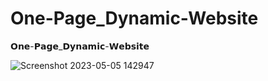 # One-Page_Dynamic-Website
𝗢𝗻𝗲-𝗣𝗮𝗴𝗲_𝗗𝘆𝗻𝗮𝗺𝗶𝗰-𝗪𝗲𝗯𝘀𝗶𝘁𝗲


![Screenshot 2023-05-05 142947](https://user-images.githubusercontent.com/92868018/236417287-41861476-40f2-47fc-9bbc-dfe66cf3348d.png)
